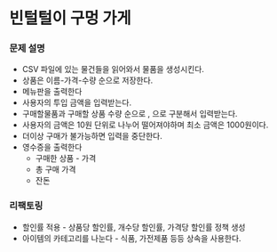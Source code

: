 # 빈털털이 구멍 가게

### 문제 설명
- CSV 파일에 있는 물건들을 읽어와서 물품을 생성시킨다.
- 상품은 이름-가격-수량 순으로 저장한다.
- 메뉴판을 출력한다
- 사용자의 투입 금액을 입력받는다.
- 구매할물품과 구매할 상품 수량 순으로 , 으로 구분해서 입력받는다.
- 사용자의 금액은 10원 단위로 나누어 떨어져야하며 최소 금액은 1000원이다.
- 더이상 구매가 불가능하면 입력을 중단한다.
- 영수증을 출력한다
    - 구매한 상품 - 가격
    - 총 구매 가격
    - 잔돈

### 리팩토링
- 할인률 적용 - 상품당 할인률, 개수당 할인률, 가격당 할인률 정책 생성
- 아이템의 카테고리를 나눈다 - 식품, 가전제품 등등 상속을 사용한다.